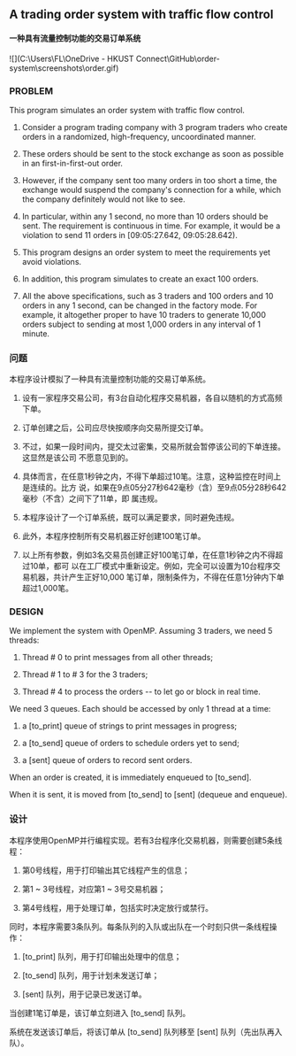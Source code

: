 ## A trading order system with traffic flow control

#### 一种具有流量控制功能的交易订单系统

![](C:\Users\FL\OneDrive - HKUST Connect\GitHub\order-system\screenshots\order.gif)

### PROBLEM

This program simulates an order system with traffic flow control.

1. Consider a program trading company with 3 program traders who create 
   orders in a randomized, high-frequency, uncoordinated manner.

2. These orders should be sent to the stock exchange as soon as possible in 
   an first-in-first-out order.

3. However, if the company sent too many orders in too short a time, the 
   exchange would suspend the company's connection for a while, which the 
   company definitely would not like to see.

4. In particular, within any 1 second, no more than 10 orders should be 
   sent. The requirement is continuous in time. For example, it would be a 
   violation to send 11 orders in [09:05:27.642, 09:05:28.642).

5. This program designs an order system to meet the requirements yet avoid 
   violations.

6. In addition, this program simulates to create an exact 100 orders.

7. All the above specifications, such as 3 traders and 100 orders and 10
   orders in any 1 second, can be changed in the factory mode. For example,
     it altogether proper to have 10 traders to generate 10,000 orders
   subject to sending at most 1,000 orders in any interval of 1 minute.

### 问题

本程序设计模拟了一种具有流量控制功能的交易订单系统。

1. 设有一家程序交易公司，有3台自动化程序交易机器，各自以随机的方式高频下单。

2. 订单创建之后，公司应尽快按顺序向交易所提交订单。 

3. 不过，如果一段时间内，提交太过密集，交易所就会暂停该公司的下单连接。这显然是该公司
   不愿意见到的。

4. 具体而言，在任意1秒钟之内，不得下单超过10笔。注意，这种监控在时间上是连续的。比方
   说，如果在9点05分27秒642毫秒（含）至9点05分28秒642毫秒（不含）之间下了11单，即
   属违规。

5. 本程序设计了一个订单系统，既可以满足要求，同时避免违规。

6. 此外，本程序控制所有交易机器正好创建100笔订单。

7. 以上所有参数，例如3名交易员创建正好100笔订单，在任意1秒钟之内不得超过10单，都可
   以在工厂模式中重新设定。例如，完全可以设置为10台程序交易机器，共计产生正好10,000
   笔订单，限制条件为，不得在任意1分钟内下单超过1,000笔。

### DESIGN

We implement the system with OpenMP. Assuming 3 traders, we need 5 threads: 

1. Thread # 0 to print messages from all other threads;

2. Thread # 1 to # 3 for the 3 traders;

3. Thread # 4 to process the orders -- to let go or block in real time.

We need 3 queues. Each should be accessed by only 1 thread at a time:

1. a [to_print] queue of strings to print messages in progress;

2. a [to_send] queue of orders to schedule orders yet to send;

3. a [sent] queue of orders to record sent orders.

When an order is created, it is immediately enqueued to [to_send].

When it is sent, it is moved from [to_send] to [sent] (dequeue and enqueue).

### 设计

本程序使用OpenMP并行编程实现。若有3台程序化交易机器，则需要创建5条线程：

1. 第0号线程，用于打印输出其它线程产生的信息；

2. 第1 ~ 3号线程，对应第1 ~ 3号交易机器；

3. 第4号线程，用于处理订单，包括实时决定放行或禁行。

同时，本程序需要3条队列。每条队列的入队或出队在一个时刻只供一条线程操作：

1. [to_print] 队列，用于打印输出处理中的信息；

2. [to_send] 队列，用于计划未发送订单；

3. [sent] 队列，用于记录已发送订单。

当创建1笔订单是，该订单立刻进入 [to_send] 队列。

系统在发送该订单后，将该订单从 [to_send] 队列移至 [sent] 队列（先出队再入队）。
